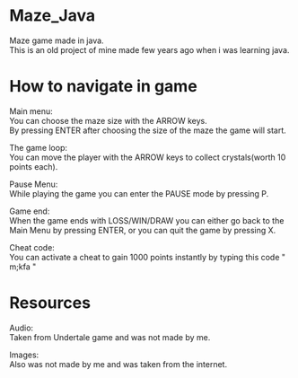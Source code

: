 # Maze_Java
  Maze game made in java. </br>
  This is an old project of mine made few years ago when i was learning java.

# How to navigate in game
  Main menu: </br>
            You can choose the maze size with the ARROW keys.</br>
            By pressing ENTER after choosing the size of the maze the game will start.</br>
  
  The game loop:</br> 
             You can move the player with the ARROW keys to collect crystals(worth 10 points each).</br>
  
  Pause Menu:</br> 
             While playing the game you can enter the PAUSE mode by pressing P.</br>
  
  Game end:</br> 
           When the game ends with LOSS/WIN/DRAW you can either go back to the Main Menu by pressing ENTER, or you can quit the game by pressing X.</br>
  
  Cheat code: </br>
             You can activate a cheat to gain 1000 points instantly by typing this code " m;kfa "</br>
            
# Resources
  Audio: </br>
        Taken from Undertale game and was not made by me.</br>
   
  Images:</br>
         Also was not made by me and was taken from the internet. </br>
  
          
